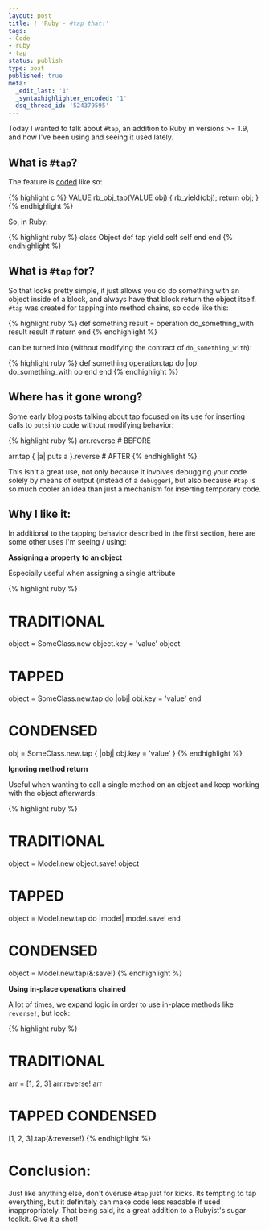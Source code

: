 ```yaml
---
layout: post
title: ! 'Ruby - #tap that!'
tags:
- Code
- ruby
- tap
status: publish
type: post
published: true
meta:
  _edit_last: '1'
  _syntaxhighlighter_encoded: '1'
  dsq_thread_id: '524379595'
---
```

Today I wanted to talk about <code>#tap</code>, an addition to Ruby in versions &gt;= 1.9, and how I've been using and seeing it used lately.
<h2 id="what_is_">What is <code>#tap</code>?</h2>
The feature is <a href="https://github.com/ruby/ruby/blob/trunk/object.c">coded</a> like so:

{% highlight c %}
VALUE rb_obj_tap(VALUE obj)
{
  rb_yield(obj);
  return obj;
}
{% endhighlight %}

So, in Ruby:

{% highlight ruby %}
class Object
  def tap
    yield self
    self
  end
end
{% endhighlight %}
<h2 id="what_is__for">What is <code>#tap</code> for?</h2>
So that looks pretty simple, it just allows you do do something with an object inside of a block, and always have that block return the object itself. <code>#tap</code> was created for  tapping  into method chains, so code like this:

{% highlight ruby %}
def something
  result = operation
  do_something_with result
  result # return
end
{% endhighlight %}

can be turned into (without modifying the contract of <code>do_something_with</code>):

{% highlight ruby %}
def something
  operation.tap do |op|
    do_something_with op
  end
end
{% endhighlight %}
<h2 id="where_has_it_gone_wrong">Where has it gone wrong?</h2>
Some early blog posts talking about tap focused on its use for inserting calls to <code>puts</code>into code without modifying behavior:

{% highlight ruby %}
arr.reverse # BEFORE

arr.tap { |a| puts a }.reverse # AFTER
{% endhighlight %}

This isn't a great use, not only because it involves debugging your code solely by means of output (instead of a <code>debugger</code>), but also because <code>#tap</code> is so much cooler an idea than just a mechanism for inserting temporary code.
<h2 id="why_i_like_it">Why I like it:</h2>
In additional to the tapping behavior described in the first section, here are some other uses I'm seeing / using:

<strong>Assigning a property to an object</strong>

Especially useful when assigning a single attribute

{% highlight ruby %}
# TRADITIONAL
object = SomeClass.new
object.key = 'value'
object

# TAPPED
object = SomeClass.new.tap do |obj|
  obj.key = 'value'
end

# CONDENSED
obj = SomeClass.new.tap { |obj| obj.key = 'value' }
{% endhighlight %}

<strong>Ignoring method return</strong>

Useful when wanting to call a single method on an object and keep working with the object afterwards:

{% highlight ruby %}
# TRADITIONAL
object = Model.new
object.save!
object

# TAPPED
object = Model.new.tap do |model|
  model.save!
end

# CONDENSED
object = Model.new.tap(&:save!)
{% endhighlight %}

<strong>Using in-place operations chained </strong>

A lot of times, we expand logic in order to use in-place methods like <code>reverse!</code>, but look:

{% highlight ruby %}
# TRADITIONAL
arr = [1, 2, 3]
arr.reverse!
arr

# TAPPED CONDENSED
[1, 2, 3].tap(&:reverse!)
{% endhighlight %}
<h1 id="conclusion">Conclusion:</h1>
Just like anything else, don't overuse <code>#tap</code> just for kicks. Its tempting to tap everything, but it definitely can make code less readable if used inappropriately. That being said, its a great addition to a Rubyist's sugar toolkit. Give it a shot!

